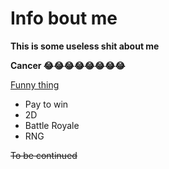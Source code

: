 # Info bout me
**This is some useless shit about me**

**Cancer :joy::joy::joy::joy::joy::joy::joy::joy:**

[Funny thing](https://www.google.fi/search?q=ur+mom&sa=X&rlz=1C1GGRV_enFI786FI786&biw=1920&bih=969&tbm=isch&source=iu&ictx=1&fir=f2XYp1MxOqjPWM%253A%252CA1WipZYmUNxmCM%252C_&usg=AI4_-kRKFUB4g-U6hzDQDH2EdXOtn8pnFg&ved=2ahUKEwj8--na59rdAhXGKywKHXDsB40Q9QEwAnoECAYQCA#imgrc=f2XYp1MxOqjPWM:)


- Pay to win
- 2D
- Battle Royale
- RNG


~~To be continued~~

